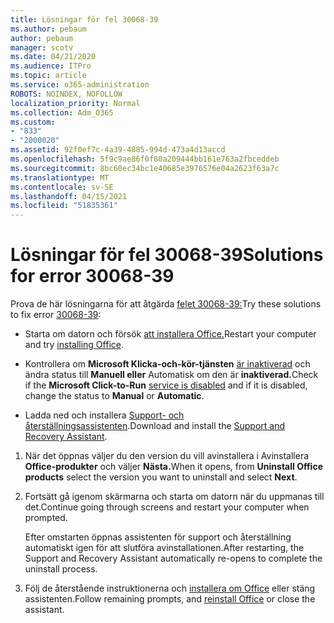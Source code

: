 ```yaml
---
title: Lösningar för fel 30068-39
ms.author: pebaum
author: pebaum
manager: scotv
ms.date: 04/21/2020
ms.audience: ITPro
ms.topic: article
ms.service: o365-administration
ROBOTS: NOINDEX, NOFOLLOW
localization_priority: Normal
ms.collection: Adm_O365
ms.custom:
- "833"
- "2000020"
ms.assetid: 92f0ef7c-4a39-4885-994d-473a4d13accd
ms.openlocfilehash: 5f9c9ae86f0f80a209444bb161e763a2fbceddeb
ms.sourcegitcommit: 8bc60ec34bc1e40685e3976576e04a2623f63a7c
ms.translationtype: MT
ms.contentlocale: sv-SE
ms.lasthandoff: 04/15/2021
ms.locfileid: "51835361"
---
```

# <a name="solutions-for-error-30068-39"></a><span data-ttu-id="f1780-102">Lösningar för fel 30068-39</span><span class="sxs-lookup"><span data-stu-id="f1780-102">Solutions for error 30068-39</span></span>

<span data-ttu-id="f1780-103">Prova de här lösningarna för att åtgärda [felet 30068-39:](https://support.office.com/article/963ca3e4-217a-4c16-9c02-ff946548357b?wt.mc_id=Alchemy_ClientDIA)</span><span class="sxs-lookup"><span data-stu-id="f1780-103">Try these solutions to fix error [30068-39](https://support.office.com/article/963ca3e4-217a-4c16-9c02-ff946548357b?wt.mc_id=Alchemy_ClientDIA):</span></span>
  
- <span data-ttu-id="f1780-104">Starta om datorn och försök [att installera Office.](https://portal.office.com/OLS/MySoftware.aspx)</span><span class="sxs-lookup"><span data-stu-id="f1780-104">Restart your computer and try [installing Office](https://portal.office.com/OLS/MySoftware.aspx).</span></span>

- <span data-ttu-id="f1780-105">Kontrollera om **Microsoft Klicka-och-kör-tjänsten** [är inaktiverad](https://support.office.com/article/963ca3e4-217a-4c16-9c02-ff946548357b?wt.mc_id=Alchemy_ClientDIA) och ändra status till **Manuell eller** Automatisk om den är **inaktiverad.**</span><span class="sxs-lookup"><span data-stu-id="f1780-105">Check if the **Microsoft Click-to-Run** [service is disabled](https://support.office.com/article/963ca3e4-217a-4c16-9c02-ff946548357b?wt.mc_id=Alchemy_ClientDIA) and if it is disabled, change the status to **Manual** or **Automatic**.</span></span>

- <span data-ttu-id="f1780-106">Ladda ned och installera [Support- och återställningsassistenten](https://aka.ms/SARA-OfficeUninstall-Alchemy).</span><span class="sxs-lookup"><span data-stu-id="f1780-106">Download and install the [Support and Recovery Assistant](https://aka.ms/SARA-OfficeUninstall-Alchemy).</span></span>

1. <span data-ttu-id="f1780-107">När det öppnas väljer du den version du vill avinstallera i Avinstallera **Office-produkter** och väljer **Nästa.**</span><span class="sxs-lookup"><span data-stu-id="f1780-107">When it opens, from **Uninstall Office products** select the version you want to uninstall and select **Next**.</span></span>

2. <span data-ttu-id="f1780-108">Fortsätt gå igenom skärmarna och starta om datorn när du uppmanas till det.</span><span class="sxs-lookup"><span data-stu-id="f1780-108">Continue going through screens and restart your computer when prompted.</span></span>

    <span data-ttu-id="f1780-109">Efter omstarten öppnas assistenten för support och återställning automatiskt igen för att slutföra avinstallationen.</span><span class="sxs-lookup"><span data-stu-id="f1780-109">After restarting, the Support and Recovery Assistant automatically re-opens to complete the uninstall process.</span></span>

3. <span data-ttu-id="f1780-110">Följ de återstående instruktionerna och [installera om Office](https://portal.office.com/OLS/MySoftware.aspx) eller stäng assistenten.</span><span class="sxs-lookup"><span data-stu-id="f1780-110">Follow remaining prompts, and [reinstall Office](https://portal.office.com/OLS/MySoftware.aspx) or close the assistant.</span></span>
